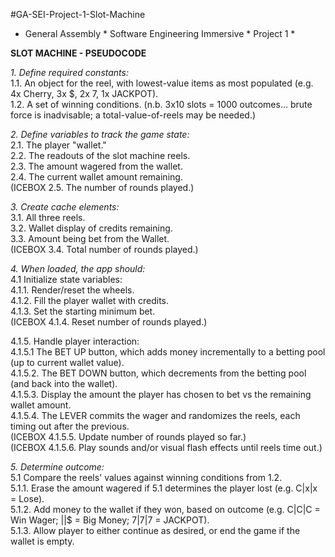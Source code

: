 #GA-SEI-Project-1-Slot-Machine
* General Assembly * Software Engineering Immersive * Project 1 *

**SLOT MACHINE - PSEUDOCODE**

_1. Define required constants:_\
  1.1. An object for the reel, with lowest-value items as most populated (e.g. 4x Cherry, 3x $, 2x 7, 1x JACKPOT).\
  1.2. A set of winning conditions. (n.b. 3x10 slots = 1000 outcomes... brute force is inadvisable; a total-value-of-reels may be needed.)

_2. Define variables to track the game state:_\
  2.1. The player "wallet."\
  2.2. The readouts of the slot machine reels.\
  2.3. The amount wagered from the wallet.\
  2.4. The current wallet amount remaining.\
  (ICEBOX 2.5. The number of rounds played.)

_3. Create cache elements:_\
  3.1. All three reels.\
  3.2. Wallet display of credits remaining. \
  3.3. Amount being bet from the Wallet.\
  (ICEBOX 3.4. Total number of rounds played.)

_4. When loaded, the app should:_\
  4.1 Initialize state variables:\
    4.1.1. Render/reset the wheels. \
    4.1.2. Fill the player wallet with credits.\
    4.1.3. Set the starting minimum bet.\
    (ICEBOX 4.1.4. Reset number of rounds played.)
    
  4.1.5. Handle player interaction:\
    4.1.5.1  The BET UP button, which adds money incrementally to a betting pool (up to current wallet value).\
    4.1.5.2. The BET DOWN button, which decrements from the betting pool (and back into the wallet).\
    4.1.5.3. Display the amount the player has chosen to bet vs the remaining wallet amount.\
    4.1.5.4. The LEVER commits the wager and randomizes the reels, each timing out after the previous.\
    (ICEBOX 4.1.5.5. Update number of rounds played so far.)\
    (ICEBOX 4.1.5.6. Play sounds and/or visual flash effects until reels time out.)
    
_5. Determine outcome:_\
  5.1 Compare the reels' values against winning conditions from 1.2.\
  5.1.1. Erase the amount wagered if 5.1 determines the player lost (e.g. C|x|x = Lose).\
  5.1.2. Add money to the wallet if they won, based on outcome (e.g. C|C|C = Win Wager; $|$|$ = Big Money; 7|7|7 = JACKPOT).\
  5.1.3. Allow player to either continue as desired, or end the game if the wallet is empty.
